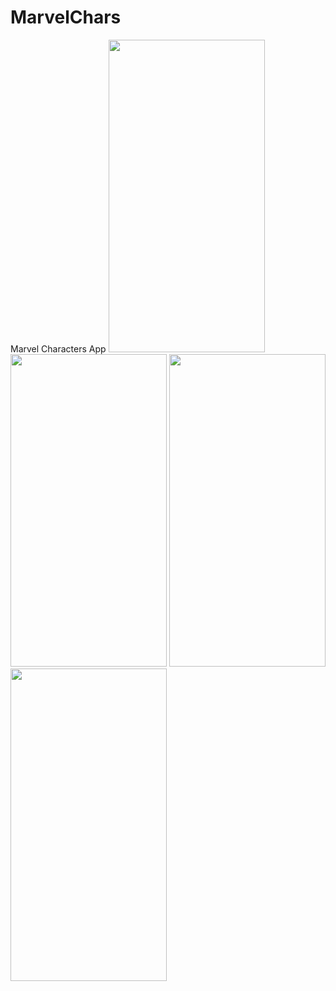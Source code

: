 # MarvelChars
Marvel Characters App
<img src="(https://user-images.githubusercontent.com/92789549/178135517-90927c7e-e982-4942-9c81-5c8e4d6100b4.gif)" width="250" height="500"/>
<img src="https://user-images.githubusercontent.com/92789549/178135525-624917f4-e12d-4740-a266-f85eb58a1954.gif" width="250" height="500"/>
<img src="(https://user-images.githubusercontent.com/92789549/178135526-549c2fa5-8942-4775-8aed-02d2b3bb18f1.gif)" width="250" height="500"/>
<img src="(https://user-images.githubusercontent.com/92789549/178135529-cba0d169-112b-468b-ac71-de6188c600fb.gif)" width="250" height="500"/>



